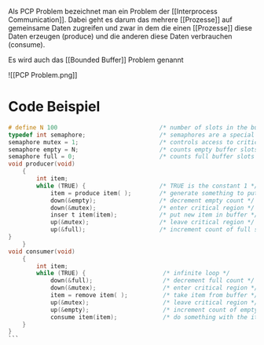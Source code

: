 Als PCP Problem bezeichnet man ein Problem der [[Interprocess Communication]]. Dabei geht es darum das mehrere [[Prozesse]] auf gemeinsame Daten zugreifen und zwar in dem die einen [[Prozesse]] diese Daten erzeugen (produce) und die anderen diese Daten verbrauchen (consume). 

Es wird auch das [[Bounded Buffer]] Problem genannt

![[PCP Problem.png]]

# Code Beispiel
````c
# define N 100                             /* number of slots in the buffer */  
typedef int semaphore;                     /* semaphores are a special kind of int */  
semaphore mutex = 1;                       /* controls access to critical region */  
semaphore empty = N;                       /* counts empty buffer slots */  
semaphore full = 0;                        /* counts full buffer slots */  
void producer(void)  
	{  
		int item;  
		while (TRUE) {                     /* TRUE is the constant 1 */  
			item = produce item( );        /* generate something to put in buffer */  
			down(&empty);                  /* decrement empty count */  
			down(&mutex);                  /* enter critical region */  
			inser t item(item);            /* put new item in buffer */  
			up(&mutex);                    /* leave critical region */  
			up(&full);                     /* increment count of full slots */  
}  
	}  
void consumer(void)  
	{  
		int item;  
		while (TRUE) {                      /* infinite loop */  
			down(&full);                    /* decrement full count */  
			down(&mutex);                   /* enter critical region */  
			item = remove item( );          /* take item from buffer */  
			up(&mutex);                     /* leave critical region */  
			up(&empty);                     /* increment count of empty slots */  
			consume item(item);             /* do something with the item */  
	}  
}  
```